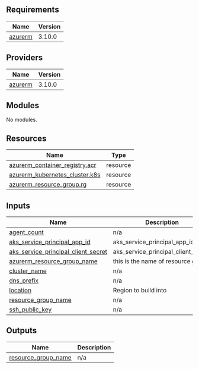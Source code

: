 ## Requirements

| Name | Version |
|------|---------|
| <a name="requirement_azurerm"></a> [azurerm](#requirement\_azurerm) | 3.10.0 |

## Providers

| Name | Version |
|------|---------|
| <a name="provider_azurerm"></a> [azurerm](#provider\_azurerm) | 3.10.0 |

## Modules

No modules.

## Resources

| Name | Type |
|------|------|
| [azurerm_container_registry.acr](https://registry.terraform.io/providers/hashicorp/azurerm/3.10.0/docs/resources/container_registry) | resource |
| [azurerm_kubernetes_cluster.k8s](https://registry.terraform.io/providers/hashicorp/azurerm/3.10.0/docs/resources/kubernetes_cluster) | resource |
| [azurerm_resource_group.rg](https://registry.terraform.io/providers/hashicorp/azurerm/3.10.0/docs/resources/resource_group) | resource |

## Inputs

| Name | Description | Type | Default | Required |
|------|-------------|------|---------|:--------:|
| <a name="input_agent_count"></a> [agent\_count](#input\_agent\_count) | n/a | `number` | `2` | no |
| <a name="input_aks_service_principal_app_id"></a> [aks\_service\_principal\_app\_id](#input\_aks\_service\_principal\_app\_id) | aks\_service\_principal\_app\_id | `any` | n/a | yes |
| <a name="input_aks_service_principal_client_secret"></a> [aks\_service\_principal\_client\_secret](#input\_aks\_service\_principal\_client\_secret) | aks\_service\_principal\_client\_secret | `any` | n/a | yes |
| <a name="input_azurerm_resource_group_name"></a> [azurerm\_resource\_group\_name](#input\_azurerm\_resource\_group\_name) | this is the name of resource group | `string` | `"Weight-app-k8s"` | no |
| <a name="input_cluster_name"></a> [cluster\_name](#input\_cluster\_name) | n/a | `string` | `"weight-app"` | no |
| <a name="input_dns_prefix"></a> [dns\_prefix](#input\_dns\_prefix) | n/a | `string` | `"k8s-app"` | no |
| <a name="input_location"></a> [location](#input\_location) | Region to build into | `string` | `"westeurope"` | no |
| <a name="input_resource_group_name"></a> [resource\_group\_name](#input\_resource\_group\_name) | n/a | `string` | `"azure-k8s-app"` | no |
| <a name="input_ssh_public_key"></a> [ssh\_public\_key](#input\_ssh\_public\_key) | n/a | `string` | `"~/.ssh/id_rsa.pub"` | no |

## Outputs

| Name | Description |
|------|-------------|
| <a name="output_resource_group_name"></a> [resource\_group\_name](#output\_resource\_group\_name) | n/a |